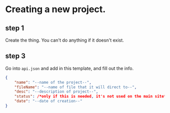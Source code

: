 # Creating a new project.
## step 1
Create the thing. You can't do anything if it doesn't exist.
## step 3
Go into `api.json` and add in this template, and fill out the info.
```json
{
	"name": "--name of the project--",
	"fileName": "--name of file that it will direct to--",
	"desc": "--description of project--",
	"status": /*only if this is needed, it's not used on the main site*/,
	"date": "--date of creation--"
}
```